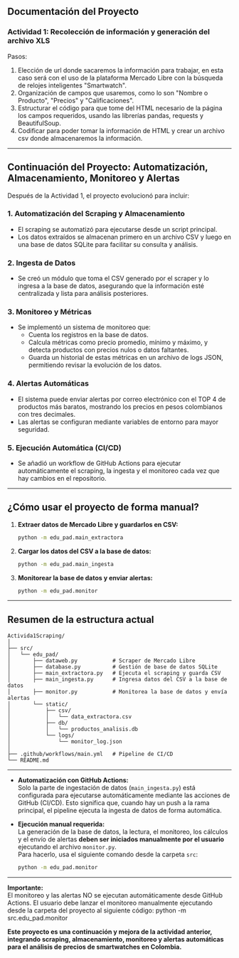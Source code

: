 ## Documentación del Proyecto

### Actividad 1: Recolección de información y generación del archivo XLS

Pasos:
1. Elección de url donde sacaremos la información para trabajar, en esta caso será con el uso de la plataforma Mercado Libre con la búsqueda de relojes inteligentes "Smartwatch".
2. Organización de campos que usaremos, como lo son "Nombre o Producto", "Precios" y "Calificaciones".
3. Estructurar el código para que tome del HTML necesario de la página los campos requeridos, usando las librerías pandas, requests y BeautifulSoup.
4. Codificar para poder tomar la información de HTML y crear un archivo csv donde almacenaremos la información.

---

## Continuación del Proyecto: Automatización, Almacenamiento, Monitoreo y Alertas

Después de la Actividad 1, el proyecto evolucionó para incluir:

### 1. **Automatización del Scraping y Almacenamiento**
- El scraping se automatizó para ejecutarse desde un script principal.
- Los datos extraídos se almacenan primero en un archivo CSV y luego en una base de datos SQLite para facilitar su consulta y análisis.

### 2. **Ingesta de Datos**
- Se creó un módulo que toma el CSV generado por el scraper y lo ingresa a la base de datos, asegurando que la información esté centralizada y lista para análisis posteriores.

### 3. **Monitoreo y Métricas**
- Se implementó un sistema de monitoreo que:
  - Cuenta los registros en la base de datos.
  - Calcula métricas como precio promedio, mínimo y máximo, y detecta productos con precios nulos o datos faltantes.
  - Guarda un historial de estas métricas en un archivo de logs JSON, permitiendo revisar la evolución de los datos.

### 4. **Alertas Automáticas**
- El sistema puede enviar alertas por correo electrónico con el TOP 4 de productos más baratos, mostrando los precios en pesos colombianos con tres decimales.
- Las alertas se configuran mediante variables de entorno para mayor seguridad.

### 5. **Ejecución Automática (CI/CD)**
- Se añadió un workflow de GitHub Actions para ejecutar automáticamente el scraping, la ingesta y el monitoreo cada vez que hay cambios en el repositorio.

---

## ¿Cómo usar el proyecto de forma manual?

1. **Extraer datos de Mercado Libre y guardarlos en CSV:**
   ```sh
   python -m edu_pad.main_extractora
   ```

2. **Cargar los datos del CSV a la base de datos:**
   ```sh
   python -m edu_pad.main_ingesta
   ```

3. **Monitorear la base de datos y enviar alertas:**
   ```sh
   python -m edu_pad.monitor
   ```

---

## Resumen de la estructura actual

```
Activida1Scraping/
│
├── src/
│   └── edu_pad/
│       ├── dataweb.py           # Scraper de Mercado Libre
│       ├── database.py          # Gestión de base de datos SQLite
│       ├── main_extractora.py   # Ejecuta el scraping y guarda CSV
│       ├── main_ingesta.py      # Ingresa datos del CSV a la base de datos
│       ├── monitor.py           # Monitorea la base de datos y envía alertas
│       └── static/
│           ├── csv/
│           │   └── data_extractora.csv
│           ├── db/
│           │   └── productos_analisis.db
│           └── logs/
│               └── monitor_log.json
│
├── .github/workflows/main.yml   # Pipeline de CI/CD
└── README.md
```

---

- **Automatización con GitHub Actions:**  
  Solo la parte de ingestación de datos (`main_ingesta.py`) está configurada para ejecutarse automáticamente mediante las acciones de GitHub (CI/CD). Esto significa que, cuando hay un push a la rama principal, el pipeline ejecuta la ingesta de datos de forma automática.

- **Ejecución manual requerida:**  
  La generación de la base de datos, la lectura, el monitoreo, los cálculos y el envío de alertas **deben ser iniciados manualmente por el usuario** ejecutando el archivo `monitor.py`.  
  Para hacerlo, usa el siguiente comando desde la carpeta `src`:
  ```sh
  python -m edu_pad.monitor
  ```

---

**Importante:**  
El monitoreo y las alertas NO se ejecutan automáticamente desde GitHub Actions. El usuario debe lanzar el monitoreo manualmente ejecutando desde la carpeta del proyecto al siguiente código: python -m src.edu_pad.monitor

**Este proyecto es una continuación y mejora de la actividad anterior, integrando scraping, almacenamiento, monitoreo y alertas automáticas para el análisis de precios de smartwatches en Colombia.**